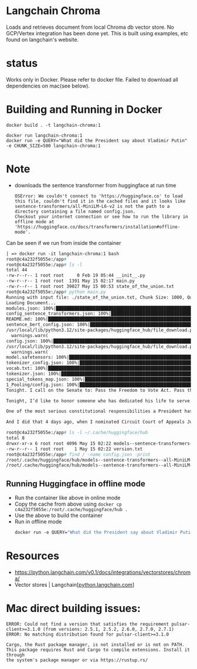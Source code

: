# Langchain Chroma
Loads and retrieves document from local Chroma db vector store. No GCP/Vertex integration has been done yet.
This is built using examples, etc found on langchain's website.


# status
Works only in Docker. Please refer to docker file. Failed to download all dependencies on mac(see below).

# Building and Running in Docker
```buildoutcfg
docker build . -t langchain-chroma:1

docker run langchain-chroma:1
docker run -e QUERY="What did the President say about Vladimir Putin" -e CHUNK_SIZE=500 langchain-chroma:1
```

# Note
* downloads the sentence transformer from huggingface at run time
  ```buildoutcfg
  OSError: We couldn't connect to 'https://huggingface.co' to load this file, couldn't find it in the cached files and it looks like sentence-transformers/all-MiniLM-L6-v2 is not the path to a directory containing a file named config.json.
  Checkout your internet connection or see how to run the library in offline mode at 'https://huggingface.co/docs/transformers/installation#offline-mode'.
  ```
Can be seen if we run from inside the container
```Dockerfile
| => docker run -it langchain-chroma:1 bash
root@c4a232f5055e:/app# 
root@c4a232f5055e:/app# ls -l
total 44
-rw-r--r-- 1 root root     0 Feb 19 05:44 __init__.py
-rw-r--r-- 1 root root  1391 May 15 02:17 main.py
-rw-r--r-- 1 root root 39027 May 15 00:53 state_of_the_union.txt
root@c4a232f5055e:/app# python main.py 
Running with input file: ./state_of_the_union.txt, Chunk Size: 1000, Query: What did the president say about Ketanji Brown Jackson
Loading Document...
modules.json: 100%|████████████████████████████████████████████████████████████████████████████████████████████████████████████████████████████████████████████████████████████████████████████████████████████| 349/349 [00:00<00:00, 346kB/s]
config_sentence_transformers.json: 100%|███████████████████████████████████████████████████████████████████████████████████████████████████████████████████████████████████████████████████████████████████████| 116/116 [00:00<00:00, 118kB/s]
README.md: 100%|██████████████████████████████████████████████████████████████████████████████████████████████████████████████████████████████████████████████████████████████████████████████████████████| 10.7k/10.7k [00:00<00:00, 12.0MB/s]
sentence_bert_config.json: 100%|████████████████████████████████████████████████████████████████████████████████████████████████████████████████████████████████████████████████████████████████████████████| 53.0/53.0 [00:00<00:00, 74.6kB/s]
/usr/local/lib/python3.12/site-packages/huggingface_hub/file_download.py:1132: FutureWarning: `resume_download` is deprecated and will be removed in version 1.0.0. Downloads always resume when possible. If you want to force a new download, use `force_download=True`.
  warnings.warn(
config.json: 100%|████████████████████████████████████████████████████████████████████████████████████████████████████████████████████████████████████████████████████████████████████████████████████████████| 612/612 [00:00<00:00, 1.20MB/s]
/usr/local/lib/python3.12/site-packages/huggingface_hub/file_download.py:1132: FutureWarning: `resume_download` is deprecated and will be removed in version 1.0.0. Downloads always resume when possible. If you want to force a new download, use `force_download=True`.
  warnings.warn(
model.safetensors: 100%|██████████████████████████████████████████████████████████████████████████████████████████████████████████████████████████████████████████████████████████████████████████████████| 90.9M/90.9M [00:03<00:00, 29.2MB/s]
tokenizer_config.json: 100%|███████████████████████████████████████████████████████████████████████████████████████████████████████████████████████████████████████████████████████████████████████████████████| 350/350 [00:00<00:00, 769kB/s]
vocab.txt: 100%|████████████████████████████████████████████████████████████████████████████████████████████████████████████████████████████████████████████████████████████████████████████████████████████| 232k/232k [00:00<00:00, 9.02MB/s]
tokenizer.json: 100%|███████████████████████████████████████████████████████████████████████████████████████████████████████████████████████████████████████████████████████████████████████████████████████| 466k/466k [00:00<00:00, 24.9MB/s]
special_tokens_map.json: 100%|█████████████████████████████████████████████████████████████████████████████████████████████████████████████████████████████████████████████████████████████████████████████████| 112/112 [00:00<00:00, 266kB/s]
1_Pooling/config.json: 100%|███████████████████████████████████████████████████████████████████████████████████████████████████████████████████████████████████████████████████████████████████████████████████| 190/190 [00:00<00:00, 423kB/s]
Tonight. I call on the Senate to: Pass the Freedom to Vote Act. Pass the John Lewis Voting Rights Act. And while you’re at it, pass the Disclose Act so Americans can know who is funding our elections. 

Tonight, I’d like to honor someone who has dedicated his life to serve this country: Justice Stephen Breyer—an Army veteran, Constitutional scholar, and retiring Justice of the United States Supreme Court. Justice Breyer, thank you for your service. 

One of the most serious constitutional responsibilities a President has is nominating someone to serve on the United States Supreme Court. 

And I did that 4 days ago, when I nominated Circuit Court of Appeals Judge Ketanji Brown Jackson. One of our nation’s top legal minds, who will continue Justice Breyer’s legacy of excellence.

root@c4a232f5055e:/app# ls -l ~/.cache/huggingface/hub
total 8
drwxr-xr-x 6 root root 4096 May 15 02:22 models--sentence-transformers--all-MiniLM-L6-v2
-rw-r--r-- 1 root root    1 May 15 02:22 version.txt
root@c4a232f5055e:/app# find / -name config.json -print
/root/.cache/huggingface/hub/models--sentence-transformers--all-MiniLM-L6-v2/snapshots/e4ce9877abf3edfe10b0d82785e83bdcb973e22e/config.json
/root/.cache/huggingface/hub/models--sentence-transformers--all-MiniLM-L6-v2/snapshots/e4ce9877abf3edfe10b0d82785e83bdcb973e22e/1_Pooling/config.json
```

## Running Huggingface in offline mode
* Run the container like above in online mode
* Copy the cache from above using
  ```docker cp c4a232f5055e:/root/.cache/huggingface/hub .```
* Use the above to build the container
* Run in offline mode
  ```Dockerfile
  docker run -e QUERY="What did the President say about Vladimir Putin" -e HUGGINGFACE_OFFLINE=1  langchain-chroma:1
  ```

# Resources
- https://python.langchain.com/v0.1/docs/integrations/vectorstores/chroma/
- Vector stores | Langchain[[python.langchain.com](https://python.langchain.com/docs/modules/data_connection/vectorstores)]

# Mac direct building issues:
```
ERROR: Could not find a version that satisfies the requirement pulsar-client>=3.1.0 (from versions: 2.5.1, 2.5.2, 2.6.0, 2.7.0, 2.7.1)
ERROR: No matching distribution found for pulsar-client>=3.1.0
```

```
Cargo, the Rust package manager, is not installed or is not on PATH.
This package requires Rust and Cargo to compile extensions. Install it through
the system's package manager or via https://rustup.rs/
```